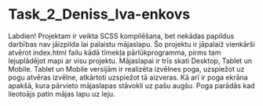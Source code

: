 # Task_2_Deniss_Iva-enkovs
Labdien!
Projektam ir veikta SCSS kompilēšana, bet nekādas papildus darbības nav jāizpilda lai palaistu mājaslapu.
Šo projektu ir jāpalaiž vienkārši atvērot index.html failu kādā tīmekļa pārlūkprogramma, pirms tam lejuplādējot mapi ar visu projektu.
Mājaslapai ir trīs skati Desktop, Tablet un Mobile.
Tablet un Mobile versijām ir realizēta izvēlnes poga, uzspiežot uz pogu atvēras izvēlne, atkārtoti uzspiežot tā aizveras.
Kā arī ir poga ekrāna apakšā, kura pārvieto mājaslapas stāvokli uz pašu augšu. Poga parādās kad lieotoājs patin mājas lapu uz leju.
